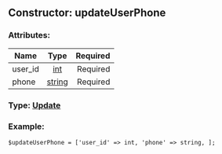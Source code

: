 ## Constructor: updateUserPhone  

### Attributes:

| Name     |    Type       | Required |
|----------|:-------------:|---------:|
|user\_id|[int](../types/int.md) | Required|
|phone|[string](../types/string.md) | Required|


### Type: [Update](../types/Update.md)

### Example:


```
$updateUserPhone = ['user_id' => int, 'phone' => string, ];
```